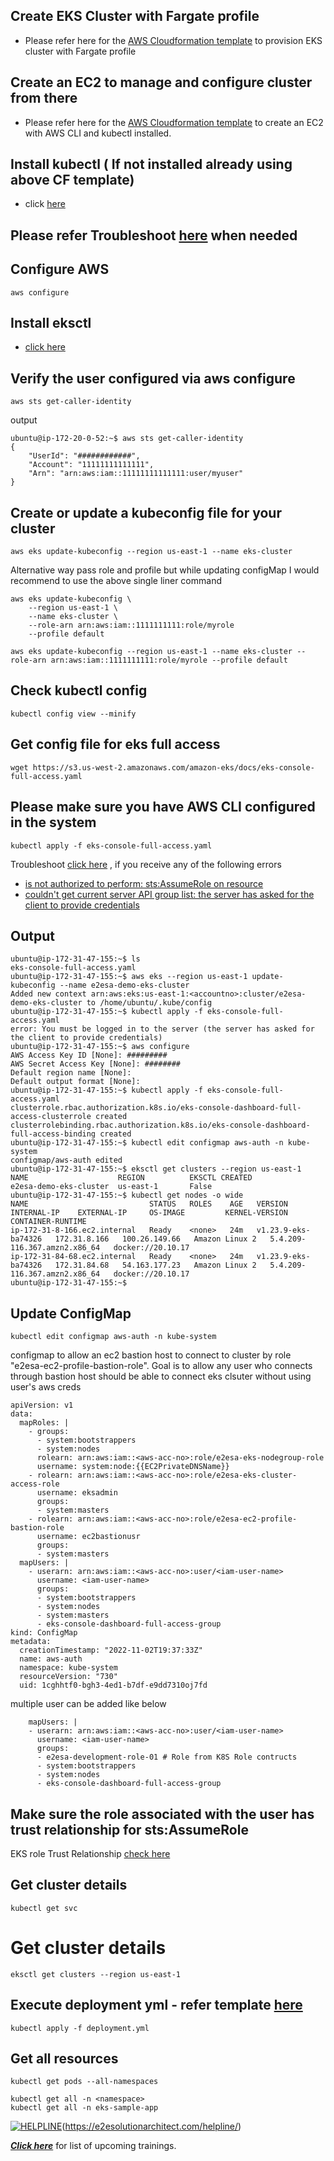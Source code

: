 
## Create  EKS Cluster with Fargate profile
- Please refer here for the [AWS Cloudformation template](https://github.com/e2eSolutionArchitect/scripts/blob/main/aws/cloudformation/cf-eks-fargate.yml) to provision EKS cluster with Fargate profile

## Create an EC2 to manage and configure cluster from there
- Please refer here for the [AWS Cloudformation template](https://github.com/e2eSolutionArchitect/scripts/blob/main/aws/cloudformation/cf-ec2-kubectl.yml) to create an EC2 with AWS CLI and kubectl installed. 

## Install kubectl ( If not installed already using above CF template)
- click [here](https://github.com/e2eSolutionArchitect/kubernetes/blob/main/docs/install-kubectl.md)

## Please refer Troubleshoot [here](https://github.com/e2eSolutionArchitect/kubernetes/blob/main/eks/troubleshoot.md) when needed

## Configure AWS
```
aws configure
```

## Install eksctl 
- [click here](https://github.com/e2eSolutionArchitect/kubernetes/blob/main/docs/install-eksctl.md)

## Verify the user configured via aws configure
```
aws sts get-caller-identity
```
output
```
ubuntu@ip-172-20-0-52:~$ aws sts get-caller-identity
{
    "UserId": "############",
    "Account": "11111111111111",
    "Arn": "arn:aws:iam::11111111111111:user/myuser"
}
```


## Create or update a kubeconfig file for your cluster

```
aws eks update-kubeconfig --region us-east-1 --name eks-cluster
```

Alternative way pass role and profile but while updating configMap I would recommend to use the above single liner command 
```
aws eks update-kubeconfig \
    --region us-east-1 \
    --name eks-cluster \
    --role-arn arn:aws:iam::1111111111:role/myrole
    --profile default

aws eks update-kubeconfig --region us-east-1 --name eks-cluster --role-arn arn:aws:iam::1111111111:role/myrole --profile default
```

## Check kubectl config
```
kubectl config view --minify
```

## Get config file for eks full access
```
wget https://s3.us-west-2.amazonaws.com/amazon-eks/docs/eks-console-full-access.yaml
```

## Please make sure you have AWS CLI configured in the system
```
kubectl apply -f eks-console-full-access.yaml
```

Troubleshoot [click here](https://github.com/e2eSolutionArchitect/troubleshoot/tree/main/aws/eks) , if you receive any of the following errors
- [is not authorized to perform: sts:AssumeRole on resource](https://github.com/e2eSolutionArchitect/troubleshoot/blob/main/aws/is%20not%20authorized%20to%20perform%20sts%20AssumeRole%20on%20resource.md)
- [couldn't get current server API group list: the server has asked for the client to provide credentials](https://github.com/e2eSolutionArchitect/troubleshoot/blob/main/aws/eks/the%20server%20has%20asked%20for%20the%20client%20to%20provide%20credentials.md)

## Output

```
ubuntu@ip-172-31-47-155:~$ ls
eks-console-full-access.yaml
ubuntu@ip-172-31-47-155:~$ aws eks --region us-east-1 update-kubeconfig --name e2esa-demo-eks-cluster
Added new context arn:aws:eks:us-east-1:<accountno>:cluster/e2esa-demo-eks-cluster to /home/ubuntu/.kube/config
ubuntu@ip-172-31-47-155:~$ kubectl apply -f eks-console-full-access.yaml
error: You must be logged in to the server (the server has asked for the client to provide credentials)
ubuntu@ip-172-31-47-155:~$ aws configure
AWS Access Key ID [None]: #########
AWS Secret Access Key [None]: ########
Default region name [None]: 
Default output format [None]: 
ubuntu@ip-172-31-47-155:~$ kubectl apply -f eks-console-full-access.yaml
clusterrole.rbac.authorization.k8s.io/eks-console-dashboard-full-access-clusterrole created
clusterrolebinding.rbac.authorization.k8s.io/eks-console-dashboard-full-access-binding created
ubuntu@ip-172-31-47-155:~$ kubectl edit configmap aws-auth -n kube-system
configmap/aws-auth edited
ubuntu@ip-172-31-47-155:~$ eksctl get clusters --region us-east-1
NAME                    REGION          EKSCTL CREATED
e2esa-demo-eks-cluster  us-east-1       False
ubuntu@ip-172-31-47-155:~$ kubectl get nodes -o wide
NAME                           STATUS   ROLES    AGE   VERSION               INTERNAL-IP    EXTERNAL-IP     OS-IMAGE         KERNEL-VERSION                 CONTAINER-RUNTIME
ip-172-31-8-166.ec2.internal   Ready    <none>   24m   v1.23.9-eks-ba74326   172.31.8.166   100.26.149.66   Amazon Linux 2   5.4.209-116.367.amzn2.x86_64   docker://20.10.17
ip-172-31-84-68.ec2.internal   Ready    <none>   24m   v1.23.9-eks-ba74326   172.31.84.68   54.163.177.23   Amazon Linux 2   5.4.209-116.367.amzn2.x86_64   docker://20.10.17
ubuntu@ip-172-31-47-155:~$
```

## Update ConfigMap 
```
kubectl edit configmap aws-auth -n kube-system
```

configmap to allow an ec2 bastion host to connect to cluster by role "e2esa-ec2-profile-bastion-role". Goal is to allow any user who connects through bastion host should be able to connect eks clsuter without using user's aws creds
```
apiVersion: v1
data:
  mapRoles: |
    - groups:
      - system:bootstrappers
      - system:nodes
      rolearn: arn:aws:iam::<aws-acc-no>:role/e2esa-eks-nodegroup-role
      username: system:node:{{EC2PrivateDNSName}}
    - rolearn: arn:aws:iam::<aws-acc-no>:role/e2esa-eks-cluster-access-role
      username: eksadmin
      groups:
      - system:masters
    - rolearn: arn:aws:iam::<aws-acc-no>:role/e2esa-ec2-profile-bastion-role
      username: ec2bastionusr
      groups:
      - system:masters
  mapUsers: |
    - userarn: arn:aws:iam::<aws-acc-no>:user/<iam-user-name>
      username: <iam-user-name>
      groups:
      - system:bootstrappers
      - system:nodes
      - system:masters
      - eks-console-dashboard-full-access-group
kind: ConfigMap
metadata:
  creationTimestamp: "2022-11-02T19:37:33Z"
  name: aws-auth
  namespace: kube-system
  resourceVersion: "730"
  uid: 1cghhtf0-bgh3-4ed1-b7df-e9dd7310oj7fd
```

multiple user can be added like below
```
    mapUsers: |
    - userarn: arn:aws:iam::<aws-acc-no>:user/<iam-user-name>
      username: <iam-user-name>
      groups:
      - e2esa-development-role-01 # Role from K8S Role contructs
      - system:bootstrappers
      - system:nodes
      - eks-console-dashboard-full-access-group

```
## Make sure the role associated with the user has trust relationship for sts:AssumeRole 
EKS role Trust Relationship [check here](https://github.com/e2eSolutionArchitect/scripts/blob/main/aws/iam/policies/e2esa-eks-demo.json)

## Get cluster details
```
kubectl get svc
```

# Get cluster details
```
eksctl get clusters --region us-east-1
```

## Execute deployment yml - refer template [here](https://github.com/e2eSolutionArchitect/kubernetes/blob/main/eks/deployments/deployment-nginx-eks-fargate.yml)
```
kubectl apply -f deployment.yml
```

## Get all resources
```
kubectl get pods --all-namespaces

kubectl get all -n <namespace>
kubectl get all -n eks-sample-app
```

[![HELPLINE](https://github.com/e2eSolutionArchitect/academy/assets/8308302/3b85acaf-50f5-4a4f-850d-46216de108af)](Helpline)(https://e2esolutionarchitect.com/helpline/)

***[Click here](https://e2esolutionarchitect.eventbrite.com)*** for list of upcoming trainings.
